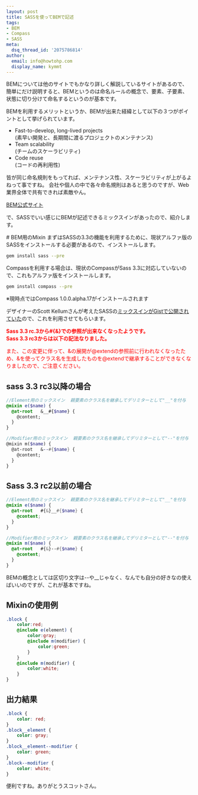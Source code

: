 ```yaml
---
layout: post
title: SASSを使ってBEMで記述
tags:
- BEM
- Compass
- SASS
meta:
  dsq_thread_id: '2075786814'
author:
  email: info@howtohp.com 
  display_name: kymmt
---
```

<section markdown="block">
BEMについては他のサイトでもかなり詳しく解説しているサイトがあるので、簡単にだけ説明すると、BEMというのは命名ルールの概念で、要素、子要素、状態に切り分けて命名するというのが基本です。

BEMを利用するメリットというか、BEMが出来た経緯として以下の３つがポイントとして挙げられています。

* Fast-to-develop, long-lived projects  
(素早い開発と、長期間に渡るプロジェクトのメンテナンス)
* Team scalability  
(チームのスケーラビリティ)
* Code reuse  
(コードの再利用性)

皆が同じ命名規則をもってれば、メンテナンス性、スケーラビリティが上がるよねって事ですね。 
会社や個人の中で各々命名規則はあると思うのですが、Web業界全体で共有できれば素敵やん。

[BEM公式サイト](http://bem.info/)

で、SASSでいい感じにBEMが記述できるミックスインがあったので、紹介します。
</section>

<section markdown="block">
# BEM用のMixin
まずはSASSの3.3の機能を利用するために、現状アルファ版のSASSをインストールする必要があるので、インストールします。

~~~ bash
gem install sass --pre
~~~

Compassを利用する場合は、現状のCompassがSass 3.3に対応していないので、これもアルファ版をインストールします。

~~~ bash
gem install compass --pre
~~~

※現時点ではCompass 1.0.0.alpha.17がインストールされます

デザイナーのScott Kellumさんが考えたSASSの[ミックスインがGistで公開されていた](http://sassmeister.com/gist/6994632)ので、これを利用させてもらいます。

<p><strong style="color:red">Sass 3.3 rc.3から#{&}での参照が出来なくなったようです。<br />
Sass 3.3 rc3からは以下の記法なりました。</strong></p>
<p style="color:red">また、この変更に伴って、&の展開が@extendの参照前に行われなくなったため、&を使ってクラス名を生成したものを@extendで継承することができなくなりましたので、ご注意ください。</p>

## sass 3.3 rc3以降の場合

~~~ scss
//Element用のミックスイン  親要素のクラス名を継承してデリミターとして"__"を付与
@mixin e($name) {
  @at-root   &__#{$name} {
    @content;
  }
}

//Modifier用のミックスイン  親要素のクラス名を継承してデリミターとして"--"を付与
@mixin m($name) {
  @at-root   &--#{$name} {
    @content;
  }
}
~~~

## Sass 3.3 rc2以前の場合

~~~ scss
//Element用のミックスイン  親要素のクラス名を継承してデリミターとして"__"を付与
@mixin e($name) {
  @at-root   #{&}__#{$name} {
    @content;
  }
}

//Modifier用のミックスイン  親要素のクラス名を継承してデリミターとして"--"を付与
@mixin m($name) {
  @at-root   #{&}--#{$name} {
    @content;
  }
}
~~~

BEMの概念としては区切り文字は--や__じゃなく、なんでも自分の好きなの使えばいいのですが、これが基本ですね。

## Mixinの使用例
~~~ scss
.block {
    color:red;
    @include e(element) {
        color:gray;
        @include m(modifier) {
            color:green;
        }
    }
    @include m(modifier) {
        color:white;
    }
}
~~~

## 出力結果
~~~ css
.block {
    color: red; 
}
.block__element {
    color: gray; 
}
.block__element--modifier {
    color: green; 
}
.block--modifier {
    color: white; 
}
~~~
便利ですね。ありがとうスコットさん。
</section>

